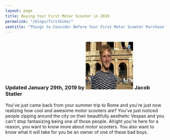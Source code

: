 ```yaml
---
layout: page
title: Buying Your First Motor Scooter in 2019
permalink: "/blogs/firstbike/"
seotitle: "Things to Consider Before Your First Motor Scooter Purchase"
---
```


<h3 class="page-subtitle">
	Updated January 29th, 2019 by 
	<img src="/img/profile/headshot.jpg" class="circle" alt="Headshot">
	Jacob Statler
</h3>

You've just came back from your summer trip to Rome and you're just now realizing how cool and awesome motor scooters are? You've just noticed people zipping around the city on their beautifully aesthetic Vespas and you can't stop fantasizing being one of those people. Alright you're here for a reason, you want to know more about motor scooters. You also want to know what it will take for you be an owner of one of these bad boys. 